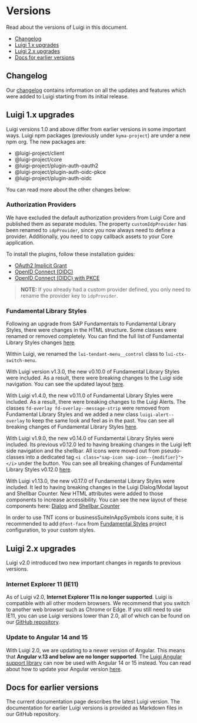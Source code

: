 <!-- meta
{
  "node": {
    "label": "Versions",
    "category": {
      "label": "Basics",
      "collapsible": true
    },
    "metaData": {
      "categoryPosition": 1,
      "position": 4
    }
  }
}
meta -->

# Versions

Read about the versions of Luigi in this document.

- [Changelog](#changelog)
- [Luigi 1.x upgrades](#luigi-1x-upgrades)
- [Luigi 2.x upgrades](#luigi-2x-upgrades)
- [Docs for earlier versions](#docs-for-earlier-versions)

## Changelog

Our [changelog](https://bit.ly/2W47Ewv) contains information on all the updates and features which were added to Luigi starting from its initial release.

## Luigi 1.x upgrades

Luigi versions 1.0 and above differ from earlier versions in some important ways. Luigi npm packages (previously under `kyma-project`) are under a new npm org. The new packages are:
- @luigi-project/client
- @luigi-project/core
- @luigi-project/plugin-auth-oauth2
- @luigi-project/plugin-auth-oidc-pkce
- @luigi-project/plugin-auth-oidc

You can read more about the other changes below:

<!-- accordion:start -->

### Authorization Providers

We have excluded the default authorization providers from Luigi Core and published them as separate modules.
The property `customIdpProvider` has been renamed to `idpProvider`, since you now always need to define a provider.
Additionally, you need to copy callback assets to your Core application.

To install the plugins, follow these installation guides:

- [OAuth2 Implicit Grant](https://github.com/SAP/luigi/tree/main/plugins/auth/public/auth-oauth2)
- [OpenID Connect (OIDC)](https://github.com/SAP/luigi/tree/main/plugins/auth/public/auth-oidc)
- [OpenID Connect (OIDC) with PKCE](https://github.com/SAP/luigi/tree/main/plugins/auth/public/auth-oidc-pkce)

<!-- add-attribute:class:warning -->
> **NOTE:** If you already had a custom provider defined, you only need to rename the provider key to `idpProvider`.

### Fundamental Library Styles

Following an upgrade from SAP Fundamentals to Fundamental Library Styles, there were changes in the HTML structure. Some classes were renamed or removed completely. You can find the full list of Fundamental Library Styles changes [here](https://github.com/SAP/fundamental-styles/wiki/Breaking-Changes).

Within Luigi, we renamed the `lui-tendant-menu__control` class to `lui-ctx-switch-menu`.

With Luigi version v1.3.0, the new v0.10.0 of Fundamental Library Styles were included. As a result, there were breaking changes to the Luigi side navigation. You can see the updated layout [here](https://sap.github.io/fundamental-styles/?path=/docs/sap-fiori-deprecated-components-side-navigation--docs).

With Luigi v1.4.0, the new v0.11.0 of Fundamental Library Styles were included. As a result, there were breaking changes to the Luigi Alerts. The classes `fd-overlay fd-overlay--message-strip` were removed from Fundamental Library Styles and we added a new class `luigi-alert--overlay` to keep the same look and feel as in the past. You can see all breaking changes of Fundamental Library Styles [here](https://github.com/SAP/fundamental-styles/wiki/Breaking-Changes#0110).

With Luigi v1.9.0, the new v0.14.0 of Fundamental Library Styles were included. Its previous v0.12.0 led to having breaking changes in the Luigi left side navigation and the shellbar. All icons were moved out from pseudo-classes into a dedicated tag `<i class="sap-icon sap-icon--{modifier}"></i>` under the button. You can see all breaking changes of Fundamental Library Styles v0.12.0 [here](https://github.com/SAP/fundamental-styles/releases?after=v0.12.1-rc.7).

With Luigi v1.13.0, the new v0.17.0 of Fundamental Library Styles were included. It led to having breaking changes in the Luigi Dialog/Modal layout and Shellbar Counter. New HTML attributes were added to those components to increase accessibility. You can see the new layout of these components here: [Dialog](https://sap.github.io/fundamental-styles/?path=/docs/sap-fiori-components-dialog--docs) and [Shellbar Counter](https://sap.github.io/fundamental-styles/?path=/docs/sap-fiori-components-counter--docs)

In order to use TNT icons or businessSuiteInAppSymbols icons suite, it is recommended to add ```@font-face``` from [Fundamental Styles](https://sap.github.io/fundamental-styles/?path=/docs/docs-introduction--docs) project configuration, to your custom styles.
<!-- accordion:end -->

## Luigi 2.x upgrades

Luigi v2.0 introduced two new important changes in regards to previous versions.

<!-- accordion:start -->

### Internet Explorer 11 (IE11)

As of Luigi v2.0, **Internet Explorer 11 is no longer supported**. Luigi is compatible with all other modern browsers. We recommend that you switch to another web browser such as Chrome or Edge. If you still need to use IE11, you can use Luigi versions lower than 2.0, all of which can be found on our [GitHub repository](https://github.com/SAP/luigi/releases).

### Update to Angular 14 and 15

With Luigi 2.0, we are updating to a newer version of Angular. This means that **Angular v.13 and below are no longer supported**. The [Luigi Angular support library](https://docs.luigi-project.io/docs/framework-support-libraries) can now be used with Angular 14 or 15 instead. You can read about how to update your Angular version [here](https://angular.io/guide/updating).

<!-- accordion:end -->

## Docs for earlier versions

The current documentation page describes the latest Luigi version. The documentation for earlier Luigi versions is provided as Markdown files in our GitHub repository.


<!-- oldVersionsDropdown -->